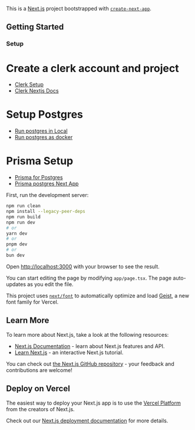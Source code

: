 This is a [Next.js](https://nextjs.org) project bootstrapped with [`create-next-app`](https://nextjs.org/docs/app/api-reference/cli/create-next-app).


## Getting Started

### Setup 

# Create a clerk account and project
- [Clerk Setup ](https://clerk.com/docs/quickstarts/setup-clerk)
- [Clerk Nextjs Docs](https://clerk.com/docs/quickstarts/nextjs)
# Setup Postgres
- [Run postgres in Local](https://www.postgresql.org/download/macosx/)
- [Run postgres as docker](https://www.docker.com/blog/how-to-use-the-postgres-docker-official-image/)
# Prisma Setup
- [Prisma for Postgres](https://www.prisma.io/docs/orm/overview/databases/postgresql)
- [Prisma postgres Next App](https://github.com/prisma/prisma-examples/tree/latest/orm/nextjs-api-routes)




First, run the development server:

```bash
npm run clean
npm install --legacy-peer-deps
npm run build
npm run dev
# or
yarn dev
# or
pnpm dev
# or
bun dev
```

Open [http://localhost:3000](http://localhost:3000) with your browser to see the result.

You can start editing the page by modifying `app/page.tsx`. The page auto-updates as you edit the file.

This project uses [`next/font`](https://nextjs.org/docs/app/building-your-application/optimizing/fonts) to automatically optimize and load [Geist](https://vercel.com/font), a new font family for Vercel.

## Learn More

To learn more about Next.js, take a look at the following resources:

- [Next.js Documentation](https://nextjs.org/docs) - learn about Next.js features and API.
- [Learn Next.js](https://nextjs.org/learn) - an interactive Next.js tutorial.

You can check out [the Next.js GitHub repository](https://github.com/vercel/next.js) - your feedback and contributions are welcome!

## Deploy on Vercel

The easiest way to deploy your Next.js app is to use the [Vercel Platform](https://vercel.com/new?utm_medium=default-template&filter=next.js&utm_source=create-next-app&utm_campaign=create-next-app-readme) from the creators of Next.js.

Check out our [Next.js deployment documentation](https://nextjs.org/docs/app/building-your-application/deploying) for more details.

